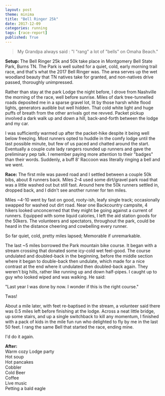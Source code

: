 ```yaml
---
layout: post
theme: minima
title: "Bell Ringer 25k"
date: 2017-12-09
categories: running
tags: [race-report]
published: True
---
```


<!-- excerpt -->
> My Grandpa always said : "I "rang" a lot of "bells" on Omaha Beach."
<!-- excerpt -->

**Setup:**
The Bell Ringer 25k and 50k take place in Montgomery Bell State Park, Burns TN. The Park is well suited for a quiet, cold, early morning trail race, and that's what the 2017 Bell Ringer was. The area serves up the wet woodland beauty that TN natives take for granted, and non-natives drive passed, thoroughly unimpressed. 

Rather than stay at the park Lodge the night before, I drove from Nashville the morning of the race, well before sunrise. Miles of dark tree-tunnelled roads deposited me in a sparse gravel lot, lit by those harsh white flood lights, generators audible but well hidden. That cold white light and huge puffs of breath from the other arrivals got me revved. Packet pickup involved a dark walk up and down a hill, back-and-forth between the lodge and my car.

I was sufficiently warmed up after the packet-hike despite it being well below freezing. Most runners opted to huddle in the comfy lodge until the last possible minute, but few of us paced and chatted around the start. Eventually a couple cute lady rangers rounded up runners and gave the preliminary pep talk. I remember paying more attention to their "badges" than their words. Suddenly, a buff 8' Raccoon was literally ringing a bell and we went.

**Race:**
The first mile was paved road and I settled between a couple 50k bibs, about 8 runners back. Miles 2-4 used some dirt/gravel park road that was a little washed out but still fast. Around here the 50k runners settled in, dropped back, and I didn't see another runner for ten miles.

Miles ~4-10 went by fast on good, rooty-ish, leafy single track; occasionally swapped for washed out dirt road. Near one Backcountry campsite, 4 hikers looked unconcerned that they might be going against a current of runners. Equipped with some liquid calories, I left the aid station goods for the 50kers. The volunteers and spectators, throughout the park, could be heard in the distance cheering and cowbelling every runner.

So far quiet, cold, pretty miles lapsed; Memorable if unremarkable.

The last ~5 miles borrowed the Park mountain bike course. It began with a stream crossing that donated some icy-cold wet feel-good. The course undulated and doubled-back in the beginning, before the middle section where it began to double-back then undulate, which made for a nice contrast at the end where it undulated then doubled-back again. They weren't big hills, rather like running up and down half-pipes. I caught up to guy who looked wiped and was walking. He said:

"Last year I was done by now. I wonder if this is the right course." 

Twas! 

About a mile later, with feet re-baptised in the stream, a volunteer said there was 0.5 miles left before finishing at the lodge. Across a neat little bridge, up some stairs, and up a single switchback to kill any momentum, I finished with a pack of kids in the mile fun run who delighted to fly by me in the last 50 feet. I rang the same Bell that started the race, ending mine.

I'd do it again.

**After:**  
Warm cozy Lodge party  
Hot soup  
Hot pancakes  
Cobbler  
Cold Beer  
Coffee  
Live music  
Petting a bald eagle  


